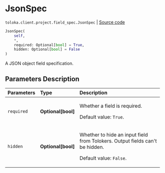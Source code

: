 # JsonSpec
`toloka.client.project.field_spec.JsonSpec` | [Source code](https://github.com/Toloka/toloka-kit/blob/v1.1.4/src/client/project/field_spec.py#L137)

```python
JsonSpec(
    self,
    *,
    required: Optional[bool] = True,
    hidden: Optional[bool] = False
)
```

A JSON object field specification.

## Parameters Description

| Parameters | Type | Description |
| :----------| :----| :-----------|
`required`|**Optional\[bool\]**|<p>Whether a field is required. </p><p>Default value: `True`.</p>
`hidden`|**Optional\[bool\]**|<p>Whether to hide an input field from Tolokers. Output fields can&#x27;t be hidden. </p><p>Default value: `False`.</p>
